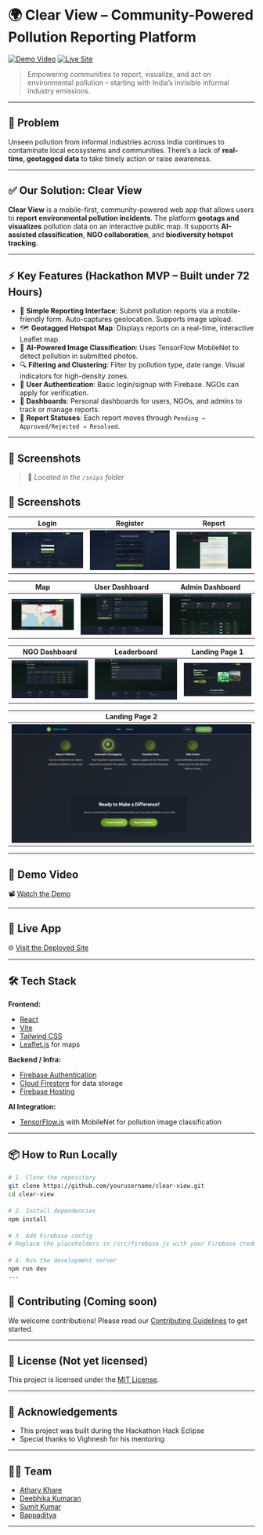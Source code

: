 # 🌍 Clear View – Community-Powered Pollution Reporting Platform

[![Demo Video](https://img.shields.io/badge/Watch-Demo%20Video-blue?style=for-the-badge)](https://drive.google.com/file/d/18UcGIUkUaIaakoNc-T00s3mGGEgI5bQ2/view?usp=sharing)
[![Live Site](https://img.shields.io/badge/Visit-Deployed%20App-brightgreen?style=for-the-badge)](https://clearvieweco.netlify.app/)

> Empowering communities to report, visualize, and act on environmental pollution – starting with India’s invisible informal industry emissions.

---

## 🧠 Problem

Unseen pollution from informal industries across India continues to contaminate local ecosystems and communities. There’s a lack of **real-time, geotagged data** to take timely action or raise awareness.

---

## ✅ Our Solution: Clear View

**Clear View** is a mobile-first, community-powered web app that allows users to **report environmental pollution incidents**. The platform **geotags and visualizes** pollution data on an interactive public map. It supports **AI-assisted classification**, **NGO collaboration**, and **biodiversity hotspot tracking**.

---

## ⚡ Key Features (Hackathon MVP – Built under 72 Hours)

- 📸 **Simple Reporting Interface**: Submit pollution reports via a mobile-friendly form. Auto-captures geolocation. Supports image upload.
- 🗺️ **Geotagged Hotspot Map**: Displays reports on a real-time, interactive Leaflet map.
- 🧠 **AI-Powered Image Classification**: Uses TensorFlow MobileNet to detect pollution in submitted photos.
- 🔍 **Filtering and Clustering**: Filter by pollution type, date range. Visual indicators for high-density zones.
- 🔐 **User Authentication**: Basic login/signup with Firebase. NGOs can apply for verification.
- 🧾 **Dashboards**: Personal dashboards for users, NGOs, and admins to track or manage reports.
- 🐛 **Report Statuses**: Each report moves through `Pending → Approved/Rejected → Resolved`.

---

## 📱 Screenshots

> 📂 _Located in the `/snips` folder_

## 📱 Screenshots

| Login | Register | Report |
|-------|----------|--------|
| ![Login](./snips/login.png) | ![Register](./snips/register.png) | ![Report](./snips/report.png) |

| Map | User Dashboard | Admin Dashboard |
|-----|----------------|-----------------|
| ![Map](./snips/map.png) | ![User](./snips/user.png) | ![Admin](./snips/admin.png) |

| NGO Dashboard | Leaderboard | Landing Page 1 |
|---------------|-------------|----------------|
| ![NGO](./snips/ngo.png) | ![Leaderboard](./snips/leaderboard.png) | ![Landing 1](./snips/land.png) |

| Landing Page 2 |
|----------------|
| ![Landing 2](./snips/land2.png) |

---

## 🎥 Demo Video

📽️ [Watch the Demo](https://drive.google.com/file/d/18UcGIUkUaIaakoNc-T00s3mGGEgI5bQ2/view?usp=sharing)

---

## 🚀 Live App

🌐 [Visit the Deployed Site](https://your-deployed-site-url.com)

---

## 🛠️ Tech Stack

**Frontend:**

- [React](https://react.dev/)
- [Vite](https://vitejs.dev/)
- [Tailwind CSS](https://tailwindcss.com/)
- [Leaflet.js](https://leafletjs.com/) for maps

**Backend / Infra:**

- [Firebase Authentication](https://firebase.google.com/docs/auth)
- [Cloud Firestore](https://firebase.google.com/products/firestore) for data storage
- [Firebase Hosting](https://firebase.google.com/products/hosting)

**AI Integration:**

- [TensorFlow.js](https://www.tensorflow.org/js) with MobileNet for pollution image classification

---

## 📦 How to Run Locally

```bash
# 1. Clone the repository
git clone https://github.com/yourusername/clear-view.git
cd clear-view

# 2. Install dependencies
npm install

# 3. Add Firebase config
# Replace the placeholders in /src/firebase.js with your Firebase credentials

# 4. Run the development server
npm run dev
---
```

## 🤝 Contributing (Coming soon)

We welcome contributions! Please read our [Contributing Guidelines](CONTRIBUTING.md) to get started.

---

## 📜 License (Not yet licensed)

This project is licensed under the [MIT License](LICENSE).

---

## 🙏 Acknowledgements

- This project was built during the Hackathon Hack Eclipse
- Special thanks to Vighnesh for his mentoring

---

## 🧑‍💻 Team
- [Atharv Khare](https://github.com/1mystic)
- [Deebhika Kumaran](https://github.com/deebhikakumaran/Clear-View)
- [Sumit Kumar](https://github.com/sumitkr2000)
- [Bappaditya](https://github.com/Bappaditya13)

---